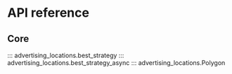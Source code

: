 # API reference

## Core

::: advertising_locations.best_strategy
::: advertising_locations.best_strategy_async
::: advertising_locations.Polygon
